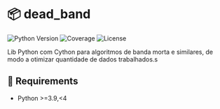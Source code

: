 # 📦 dead_band

![Python Version](https://img.shields.io/badge/python->=3.9,<4-blue.svg)
![Coverage](https://img.shields.io/badge/coverage-72.5%25-brightgreen.svg)
![License](https://img.shields.io/badge/license-MIT-green.svg)

Lib Python com Cython para algoritmos de banda morta e similares, de modo a otimizar quantidade de dados trabalhados.s

## 🚀 Requirements

- Python >=3.9,<4

